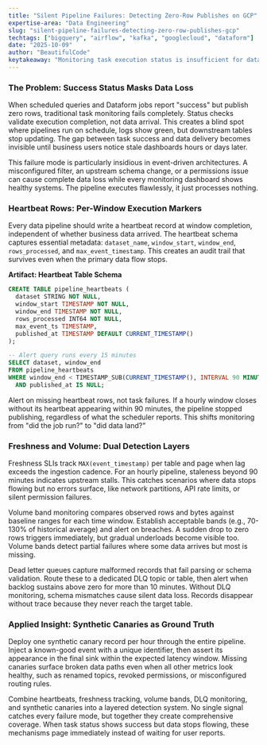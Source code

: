 ```yaml
---
title: "Silent Pipeline Failures: Detecting Zero-Row Publishes on GCP"
expertise-area: "Data Engineering"
slug: "silent-pipeline-failures-detecting-zero-row-publishes-gcp"
techtags: ["bigquery", "airflow", "kafka", "googlecloud", "dataform"]
date: "2025-10-09"
author: "BeautifulCode"
keytakeaway: "Monitoring task execution status is insufficient for data pipelines; layer heartbeat rows, freshness SLIs, volume bands, DLQ backlog alerts, and synthetic canaries to detect zero-row publishes before they become business incidents."
---
```


### The Problem: Success Status Masks Data Loss

When scheduled queries and Dataform jobs report "success" but publish zero rows, traditional task monitoring fails completely. Status checks validate execution completion, not data arrival. This creates a blind spot where pipelines run on schedule, logs show green, but downstream tables stop updating. The gap between task success and data delivery becomes invisible until business users notice stale dashboards hours or days later.

This failure mode is particularly insidious in event-driven architectures. A misconfigured filter, an upstream schema change, or a permissions issue can cause complete data loss while every monitoring dashboard shows healthy systems. The pipeline executes flawlessly, it just processes nothing.

### Heartbeat Rows: Per-Window Execution Markers

Every data pipeline should write a heartbeat record at window completion, independent of whether business data arrived. The heartbeat schema captures essential metadata: `dataset_name`, `window_start`, `window_end`, `rows_processed`, and `max_event_timestamp`. This creates an audit trail that survives even when the primary data flow stops.

**Artifact: Heartbeat Table Schema**

```sql
CREATE TABLE pipeline_heartbeats (
  dataset STRING NOT NULL,
  window_start TIMESTAMP NOT NULL,
  window_end TIMESTAMP NOT NULL,
  rows_processed INT64 NOT NULL,
  max_event_ts TIMESTAMP,
  published_at TIMESTAMP DEFAULT CURRENT_TIMESTAMP()
);

-- Alert query runs every 15 minutes
SELECT dataset, window_end
FROM pipeline_heartbeats
WHERE window_end < TIMESTAMP_SUB(CURRENT_TIMESTAMP(), INTERVAL 90 MINUTE)
  AND published_at IS NULL;
```

Alert on missing heartbeat rows, not task failures. If a hourly window closes without its heartbeat appearing within 90 minutes, the pipeline stopped publishing, regardless of what the scheduler reports. This shifts monitoring from "did the job run?" to "did data land?"

### Freshness and Volume: Dual Detection Layers

Freshness SLIs track `MAX(event_timestamp)` per table and page when lag exceeds the ingestion cadence. For an hourly pipeline, staleness beyond 90 minutes indicates upstream stalls. This catches scenarios where data stops flowing but no errors surface, like network partitions, API rate limits, or silent permission failures.

Volume band monitoring compares observed rows and bytes against baseline ranges for each time window. Establish acceptable bands (e.g., 70-130% of historical average) and alert on breaches. A sudden drop to zero rows triggers immediately, but gradual underloads become visible too. Volume bands detect partial failures where some data arrives but most is missing.

Dead letter queues capture malformed records that fail parsing or schema validation. Route these to a dedicated DLQ topic or table, then alert when backlog sustains above zero for more than 10 minutes. Without DLQ monitoring, schema mismatches cause silent data loss. Records disappear without trace because they never reach the target table.

### Applied Insight: Synthetic Canaries as Ground Truth

Deploy one synthetic canary record per hour through the entire pipeline. Inject a known-good event with a unique identifier, then assert its appearance in the final sink within the expected latency window. Missing canaries surface broken data paths even when all other metrics look healthy, such as renamed topics, revoked permissions, or misconfigured routing rules.

Combine heartbeats, freshness tracking, volume bands, DLQ monitoring, and synthetic canaries into a layered detection system. No single signal catches every failure mode, but together they create comprehensive coverage. When task status shows success but data stops flowing, these mechanisms page immediately instead of waiting for user reports.